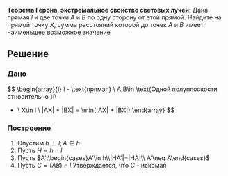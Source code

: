 **Теорема Герона, экстремальное свойство световых лучей**: Дана прямая $l$ и две точки $A$ и $B$ по одну сторону от этой прямой. Найдите на прямой точку $X$, сумма расстояний которой до точек $A$ и $B$ имеет наименьшее возможное значение
## Решение
### Дано
$$
\begin{array}{l}
l - \text{прямая} \\
A,B\in \text{Одной полуплоскости относительно }l\\
- \\
X\in l \\
|AX| + |BX| = \min(|AX| + |BX|)
\end{array}
$$
### Построение
1) Опустим $h\perp l; A\in h$
2) Пусть $H=h\cap l$
3) Пусть $A':\begin{cases}A'\in h\\|HA'|=|HA|\\ A'\neq A\end{cases}$
4) Пусть $C=(AB)\cap l$
Утверждается, что $C$ - искомая